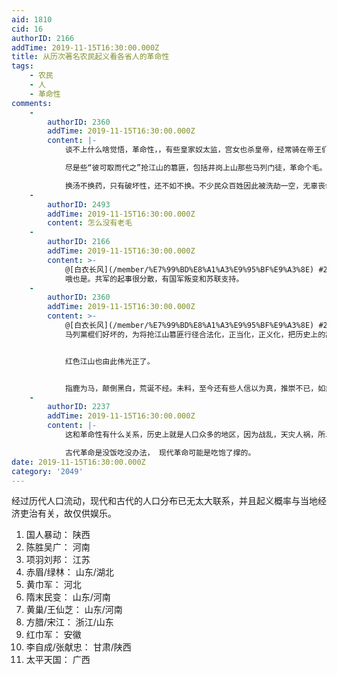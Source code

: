 ```yaml
---
aid: 1810
cid: 16
authorID: 2166
addTime: 2019-11-15T16:30:00.000Z
title: 从历次著名农民起义看各省人的革命性
tags:
    - 农民
    - 人
    - 革命性
comments:
    -
        authorID: 2360
        addTime: 2019-11-15T16:30:00.000Z
        content: |-
            谈不上什么啥觉悟，革命性，，有些皇家奴太监，宫女也杀皇帝，经常骑在帝王们头上作威作福。

            尽是些“彼可取而代之”抢江山的篡匪，包括井岗上山那些马列门徒，革命个毛。

            换汤不换药，只有破坏性，还不如不换。不少民众百姓因此被洗劫一空，无辜丧命，逃难保命，民不聊生……这帮乱贼篡匪，革命个毛，都罪该万死。
    -
        authorID: 2493
        addTime: 2019-11-15T16:30:00.000Z
        content: 怎么没有老毛
    -
        authorID: 2166
        addTime: 2019-11-15T16:30:00.000Z
        content: >-
            @[白衣长风](/member/%E7%99%BD%E8%A1%A3%E9%95%BF%E9%A3%8E) #2
            哦也是。共军的起事很分散，有国军叛变和苏联支持。
    -
        authorID: 2360
        addTime: 2019-11-15T16:30:00.000Z
        content: >-
            @[白衣长风](/member/%E7%99%BD%E8%A1%A3%E9%95%BF%E9%A3%8E) #2
            马列黨棍们好坏的，为将抢江山篡匪行径合法化，正当化，正义化，把历史上的乱贼、叛黨、土匪、杀人狂都打扮成反封建，反压迫，有革命觉悟的，推动历史进步的大英雄。


            红色江山也由此伟光正了。


            指鹿为马，颠倒黑白，荒诞不经。未料，至今还有些人信以为真，推崇不已，如痴如醉，暴力武装抢啊…喊不停，喊得成了个嗜血狂。
    -
        authorID: 2237
        addTime: 2019-11-15T16:30:00.000Z
        content: |-
            这和革命性有什么关系，历史上就是人口众多的地区，因为战乱，天灾人祸，所以才有农民起义。

            古代革命是没饭吃没办法， 现代革命可能是吃饱了撑的。
date: 2019-11-15T16:30:00.000Z
category: '2049'
---
```


经过历代人口流动，现代和古代的人口分布已无太大联系，并且起义概率与当地经济吏治有关，故仅供娱乐。

1.  国人暴动： 陕西
2.  陈胜吴广： 河南
3.  项羽刘邦： 江苏
4.  赤眉/绿林： 山东/湖北
5.  黄巾军： 河北
6.  隋末民变： 山东/河南
7.  黄巢/王仙芝： 山东/河南
8.  方腊/宋江： 浙江/山东
9.  红巾军： 安徽
10.  李自成/张献忠： 甘肃/陕西
11.  太平天国： 广西

